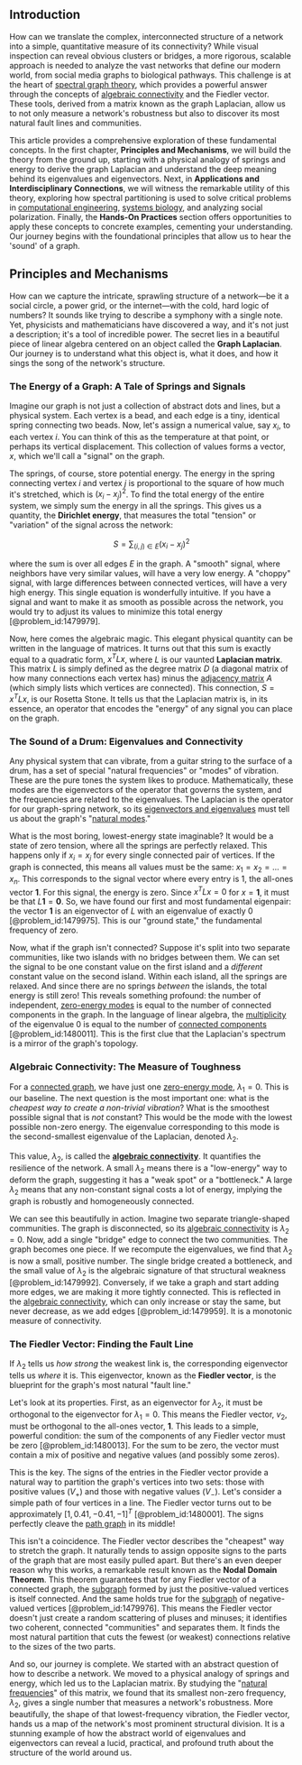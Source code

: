 ## Introduction
How can we translate the complex, interconnected structure of a network into a simple, quantitative measure of its connectivity? While visual inspection can reveal obvious clusters or bridges, a more rigorous, scalable approach is needed to analyze the vast networks that define our modern world, from social media graphs to biological pathways. This challenge is at the heart of [spectral graph theory](@article_id:149904), which provides a powerful answer through the concepts of [algebraic connectivity](@article_id:152268) and the Fiedler vector. These tools, derived from a matrix known as the graph Laplacian, allow us to not only measure a network's robustness but also to discover its most natural fault lines and communities.

This article provides a comprehensive exploration of these fundamental concepts. In the first chapter, **Principles and Mechanisms**, we will build the theory from the ground up, starting with a physical analogy of springs and energy to derive the graph Laplacian and understand the deep meaning behind its eigenvalues and eigenvectors. Next, in **Applications and Interdisciplinary Connections**, we will witness the remarkable utility of this theory, exploring how spectral partitioning is used to solve critical problems in [computational engineering](@article_id:177652), [systems biology](@article_id:148055), and analyzing social polarization. Finally, the **Hands-On Practices** section offers opportunities to apply these concepts to concrete examples, cementing your understanding. Our journey begins with the foundational principles that allow us to hear the 'sound' of a graph.

## Principles and Mechanisms

How can we capture the intricate, sprawling structure of a network—be it a social circle, a power grid, or the internet—with the cold, hard logic of numbers? It sounds like trying to describe a symphony with a single note. Yet, physicists and mathematicians have discovered a way, and it's not just a description; it's a tool of incredible power. The secret lies in a beautiful piece of linear algebra centered on an object called the **Graph Laplacian**. Our journey is to understand what this object is, what it does, and how it sings the song of the network's structure.

### The Energy of a Graph: A Tale of Springs and Signals

Imagine our graph is not just a collection of abstract dots and lines, but a physical system. Each vertex is a bead, and each edge is a tiny, identical spring connecting two beads. Now, let's assign a numerical value, say $x_i$, to each vertex $i$. You can think of this as the temperature at that point, or perhaps its vertical displacement. This collection of values forms a vector, $x$, which we'll call a "signal" on the graph.

The springs, of course, store potential energy. The energy in the spring connecting vertex $i$ and vertex $j$ is proportional to the square of how much it's stretched, which is $(x_i - x_j)^2$. To find the total energy of the entire system, we simply sum the energy in all the springs. This gives us a quantity, the **Dirichlet energy**, that measures the total "tension" or "variation" of the signal across the network:

$$
S = \sum_{(i,j) \in E} (x_i - x_j)^2
$$

where the sum is over all edges $E$ in the graph. A "smooth" signal, where neighbors have very similar values, will have a very low energy. A "choppy" signal, with large differences between connected vertices, will have a very high energy. This single equation is wonderfully intuitive. If you have a signal and want to make it as smooth as possible across the network, you would try to adjust its values to minimize this total energy [@problem_id:1479979].

Now, here comes the algebraic magic. This elegant physical quantity can be written in the language of matrices. It turns out that this sum is exactly equal to a quadratic form, $x^T L x$, where $L$ is our vaunted **Laplacian matrix**. This matrix $L$ is simply defined as the degree matrix $D$ (a diagonal matrix of how many connections each vertex has) minus the [adjacency matrix](@article_id:150516) $A$ (which simply lists which vertices are connected). This connection, $S = x^T L x$, is our Rosetta Stone. It tells us that the Laplacian matrix is, in its essence, an operator that encodes the "energy" of any signal you can place on the graph.

### The Sound of a Drum: Eigenvalues and Connectivity

Any physical system that can vibrate, from a guitar string to the surface of a drum, has a set of special "natural frequencies" or "modes" of vibration. These are the pure tones the system likes to produce. Mathematically, these modes are the eigenvectors of the operator that governs the system, and the frequencies are related to the eigenvalues. The Laplacian is the operator for our graph-spring network, so its [eigenvectors and eigenvalues](@article_id:138128) must tell us about the graph's "[natural modes](@article_id:276512)."

What is the most boring, lowest-energy state imaginable? It would be a state of zero tension, where all the springs are perfectly relaxed. This happens only if $x_i = x_j$ for every single connected pair of vertices. If the graph is connected, this means all values must be the same: $x_1 = x_2 = \dots = x_n$. This corresponds to the signal vector where every entry is 1, the all-ones vector $\mathbf{1}$. For this signal, the energy is zero. Since $x^T L x = 0$ for $x = \mathbf{1}$, it must be that $L\mathbf{1} = \mathbf{0}$. So, we have found our first and most fundamental eigenpair: the vector $\mathbf{1}$ is an eigenvector of $L$ with an eigenvalue of exactly 0 [@problem_id:1479975]. This is our "ground state," the fundamental frequency of zero.

Now, what if the graph isn't connected? Suppose it's split into two separate communities, like two islands with no bridges between them. We can set the signal to be one constant value on the first island and a *different* constant value on the second island. Within each island, all the springs are relaxed. And since there are no springs *between* the islands, the total energy is still zero! This reveals something profound: the number of independent, [zero-energy modes](@article_id:171978) is equal to the number of connected components in the graph. In the language of linear algebra, the [multiplicity](@article_id:135972) of the eigenvalue 0 is equal to the number of [connected components](@article_id:141387) [@problem_id:1480011]. This is the first clue that the Laplacian's spectrum is a mirror of the graph's topology.

### Algebraic Connectivity: The Measure of Toughness

For a [connected graph](@article_id:261237), we have just one [zero-energy mode](@article_id:169482), $\lambda_1 = 0$. This is our baseline. The next question is the most important one: what is the *cheapest way to create a non-trivial vibration*? What is the smoothest possible signal that is *not* constant? This would be the mode with the lowest possible non-zero energy. The eigenvalue corresponding to this mode is the second-smallest eigenvalue of the Laplacian, denoted $\lambda_2$.

This value, $\lambda_2$, is called the **[algebraic connectivity](@article_id:152268)**. It quantifies the resilience of the network. A small $\lambda_2$ means there is a "low-energy" way to deform the graph, suggesting it has a "weak spot" or a "bottleneck." A large $\lambda_2$ means that any non-constant signal costs a lot of energy, implying the graph is robustly and homogeneously connected.

We can see this beautifully in action. Imagine two separate triangle-shaped communities. The graph is disconnected, so its [algebraic connectivity](@article_id:152268) is $\lambda_2 = 0$. Now, add a single "bridge" edge to connect the two communities. The graph becomes one piece. If we recompute the eigenvalues, we find that $\lambda_2$ is now a small, positive number. The single bridge created a bottleneck, and the small value of $\lambda_2$ is the algebraic signature of that structural weakness [@problem_id:1479992]. Conversely, if we take a graph and start adding more edges, we are making it more tightly connected. This is reflected in the [algebraic connectivity](@article_id:152268), which can only increase or stay the same, but never decrease, as we add edges [@problem_id:1479959]. It is a monotonic measure of connectivity.

### The Fiedler Vector: Finding the Fault Line

If $\lambda_2$ tells us *how strong* the weakest link is, the corresponding eigenvector tells us *where* it is. This eigenvector, known as the **Fiedler vector**, is the blueprint for the graph's most natural "fault line."

Let's look at its properties. First, as an eigenvector for $\lambda_2$, it must be orthogonal to the eigenvector for $\lambda_1=0$. This means the Fiedler vector, $v_2$, must be orthogonal to the all-ones vector, $\mathbf{1}$. This leads to a simple, powerful condition: the sum of the components of any Fiedler vector must be zero [@problem_id:1480013]. For the sum to be zero, the vector must contain a mix of positive and negative values (and possibly some zeros).

This is the key. The signs of the entries in the Fiedler vector provide a natural way to partition the graph's vertices into two sets: those with positive values ($V_+$) and those with negative values ($V_-$). Let's consider a simple path of four vertices in a line. The Fiedler vector turns out to be approximately $[1, 0.41, -0.41, -1]^T$ [@problem_id:1480001]. The signs perfectly cleave the [path graph](@article_id:274105) in its middle!

This isn't a coincidence. The Fiedler vector describes the "cheapest" way to stretch the graph. It naturally tends to assign opposite signs to the parts of the graph that are most easily pulled apart. But there's an even deeper reason why this works, a remarkable result known as the **Nodal Domain Theorem**. This theorem guarantees that for any Fiedler vector of a connected graph, the [subgraph](@article_id:272848) formed by just the positive-valued vertices is itself connected. And the same holds true for the [subgraph](@article_id:272848) of negative-valued vertices [@problem_id:1479976]. This means the Fiedler vector doesn't just create a random scattering of pluses and minuses; it identifies two coherent, connected "communities" and separates them. It finds the most natural partition that cuts the fewest (or weakest) connections relative to the sizes of the two parts.

And so, our journey is complete. We started with an abstract question of how to describe a network. We moved to a physical analogy of springs and energy, which led us to the Laplacian matrix. By studying the "[natural frequencies](@article_id:173978)" of this matrix, we found that its smallest non-zero frequency, $\lambda_2$, gives a single number that measures a network's robustness. More beautifully, the shape of that lowest-frequency vibration, the Fiedler vector, hands us a map of the network's most prominent structural division. It is a stunning example of how the abstract world of eigenvalues and eigenvectors can reveal a lucid, practical, and profound truth about the structure of the world around us.